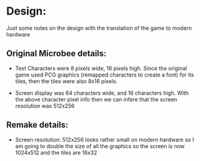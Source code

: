 Design:
=======

Just some notes on the design with the translation of the game to modern hardware

Original Microbee details:
--------------------------
* Text Characters were 8 pixels wide, 16 pixels high. Since the original game used PCG graphics (remapped characters to create a font) for its tiles, then the tiles were also 8x16 pixels.

* Screen display was 64 characters wide, and 16 characters high. With the above character pixel info then we can infere that the screen resolution was 512x256

Remake details:
---------------
* Screen resolution: 512x256 looks rather small on modern hardware so I am going to double the size of all the graphics so the screen is now 1024x512 and the tiles are 16x32
